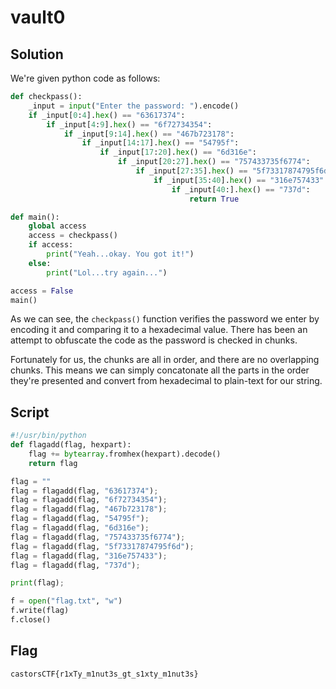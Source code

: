 # vault0

## Solution

We're given python code as follows:

```py
def checkpass():
    _input = input("Enter the password: ").encode()
    if _input[0:4].hex() == "63617374":
        if _input[4:9].hex() == "6f72734354":
            if _input[9:14].hex() == "467b723178":
                if _input[14:17].hex() == "54795f":
                    if _input[17:20].hex() == "6d316e":
                        if _input[20:27].hex() == "757433735f6774":
                            if _input[27:35].hex() == "5f73317874795f6d":
                                if _input[35:40].hex() == "316e757433":
                                    if _input[40:].hex() == "737d":
                                        return True

def main():
    global access
    access = checkpass()
    if access:
        print("Yeah...okay. You got it!")
    else:
        print("Lol...try again...")

access = False
main()
```

As we can see, the ```checkpass()``` function verifies the password we enter by encoding it and comparing it to a hexadecimal value.
There has been an attempt to obfuscate the code as the password is checked in chunks.

Fortunately for us, the chunks are all in order, and there are no overlapping chunks.
This means we can simply concatonate all the parts in the order they're presented and convert from hexadecimal to plain-text for our string.

## Script

```py
#!/usr/bin/python
def flagadd(flag, hexpart):
    flag += bytearray.fromhex(hexpart).decode()
    return flag

flag = ""
flag = flagadd(flag, "63617374");
flag = flagadd(flag, "6f72734354");
flag = flagadd(flag, "467b723178");
flag = flagadd(flag, "54795f");
flag = flagadd(flag, "6d316e");
flag = flagadd(flag, "757433735f6774");
flag = flagadd(flag, "5f73317874795f6d");
flag = flagadd(flag, "316e757433");
flag = flagadd(flag, "737d");

print(flag);

f = open("flag.txt", "w")
f.write(flag)
f.close()
```

## Flag

```castorsCTF{r1xTy_m1nut3s_gt_s1xty_m1nut3s}```

